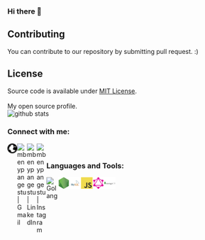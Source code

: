 ### Hi there 👋

## Contributing

You can contribute to our repository by submitting pull request. :)

## License

Source code is available under [MIT License](./License.md).
 <br>  <br> 
My open source profile. <br> ![github stats](https://github-readme-stats.vercel.app/api?username=mbenypangestu&show_icons=true)<br>
<!--[![Top Langs](https://github-readme-stats.vercel.app/api/top-langs/?username=mbenypangestu&layout=compact)](https://github.com/anuraghazra/github-readme-stats) -->


### Connect with me:

[<img align="left" alt="mbenypangestu.github.io" width="22px" src="https://raw.githubusercontent.com/iconic/open-iconic/master/svg/globe.svg" />][website]
[<img align="left" alt="mbenypangestu | Gmail" width="22px" src="https://cdn.jsdelivr.net/npm/simple-icons@v3/icons/gmail.svg" />][email]
[<img align="left" alt="mbenypangestu | LinkedIn" width="22px" src="https://cdn.jsdelivr.net/npm/simple-icons@v3/icons/linkedin.svg" />][linkedin]
[<img align="left" alt="mbenypangestu | Instagram" width="22px" src="https://cdn.jsdelivr.net/npm/simple-icons@v3/icons/instagram.svg" />][instagram]

<br />

### Languages and Tools:

<img align="left" alt="Golang" width="26px" src="https://w7.pngwing.com/pngs/126/472/png-transparent-go-redis-computer-programming-programming-language-green-threads-%E9%87%91%E8%9E%8D-computer-programming-programming-language-c.png" />
<img align="left" alt="Node.js" width="26px" src="https://raw.githubusercontent.com/github/explore/80688e429a7d4ef2fca1e82350fe8e3517d3494d/topics/nodejs/nodejs.png" />
<img align="left" alt="MySQL" width="26px" src="https://raw.githubusercontent.com/github/explore/80688e429a7d4ef2fca1e82350fe8e3517d3494d/topics/mysql/mysql.png" />
<img align="left" alt="JavaScript" width="26px" src="https://raw.githubusercontent.com/github/explore/80688e429a7d4ef2fca1e82350fe8e3517d3494d/topics/javascript/javascript.png" />
<img align="left" alt="GraphQL" width="26px" src="https://raw.githubusercontent.com/github/explore/80688e429a7d4ef2fca1e82350fe8e3517d3494d/topics/graphql/graphql.png" />
<img align="left" alt="MongoDB" width="26px" src="https://raw.githubusercontent.com/github/explore/80688e429a7d4ef2fca1e82350fe8e3517d3494d/topics/mongodb/mongodb.png" />

<br />
<br />

[website]: mbenypangestu.github.io
[email]: mailto:mbenypangestu@gmail.com
[linkedin]: https://linkedin.com/in/mbenypangestu
[instagram]: https://instagram.com/mbenypangestu

<!--
**mbenypangestu/mbenypangestu** is a ✨ _special_ ✨ repository because its `README.md` (this file) appears on your GitHub profile.

Here are some ideas to get you started:

- 🔭 I’m currently working on ...
- 🌱 I’m currently learning ...
- 👯 I’m looking to collaborate on ...
- 🤔 I’m looking for help with ...
- 💬 Ask me about ...
- 📫 How to reach me: ...
- 😄 Pronouns: ...
- ⚡ Fun fact: ...
-->
